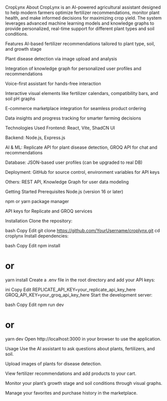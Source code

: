 CropLynx
About
CropLynx is an AI-powered agricultural assistant designed to help modern farmers optimize fertilizer recommendations, monitor plant health, and make informed decisions for maximizing crop yield. The system leverages advanced machine learning models and knowledge graphs to provide personalized, real-time support for different plant types and soil conditions.

Features
AI-based fertilizer recommendations tailored to plant type, soil, and growth stage

Plant disease detection via image upload and analysis

Integration of knowledge graph for personalized user profiles and recommendations

Voice-first assistant for hands-free interaction

Interactive visual elements like fertilizer calendars, compatibility bars, and soil pH graphs

E-commerce marketplace integration for seamless product ordering

Data insights and progress tracking for smarter farming decisions

Technologies Used
Frontend: React, Vite, ShadCN UI

Backend: Node.js, Express.js

AI & ML: Replicate API for plant disease detection, GROQ API for chat and recommendations

Database: JSON-based user profiles (can be upgraded to real DB)

Deployment: GitHub for source control, environment variables for API keys

Others: REST API, Knowledge Graph for user data modeling

Getting Started
Prerequisites
Node.js (version 16 or later)

npm or yarn package manager

API keys for Replicate and GROQ services

Installation
Clone the repository:

bash
Copy
Edit
git clone https://github.com/YourUsername/croplynx.git
cd croplynx
Install dependencies:

bash
Copy
Edit
npm install
# or
yarn install
Create a .env file in the root directory and add your API keys:

ini
Copy
Edit
REPLICATE_API_KEY=your_replicate_api_key_here
GROQ_API_KEY=your_groq_api_key_here
Start the development server:

bash
Copy
Edit
npm run dev
# or
yarn dev
Open http://localhost:3000 in your browser to use the application.

Usage
Use the AI assistant to ask questions about plants, fertilizers, and soil.

Upload images of plants for disease detection.

View fertilizer recommendations and add products to your cart.

Monitor your plant’s growth stage and soil conditions through visual graphs.

Manage your favorites and purchase history in the marketplace.
